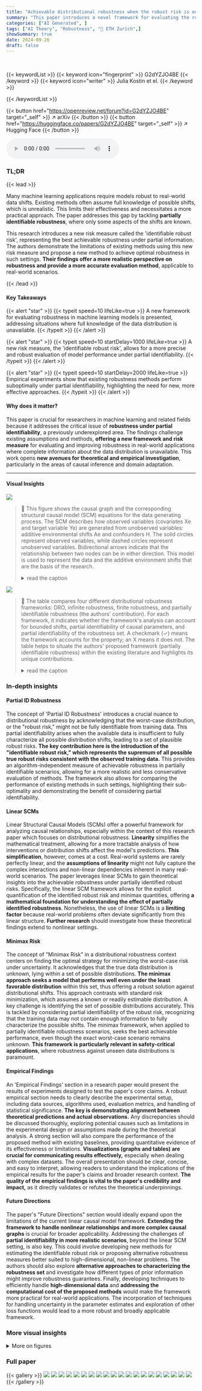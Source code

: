 ```yaml
---
title: "Achievable distributional robustness when the robust risk is only partially identified"
summary: "This paper introduces a novel framework for evaluating the robustness of machine learning models when the true data distribution is only partially known. It defines a new risk measure ('identifiable r..."
categories: ["AI Generated", ]
tags: ["AI Theory", "Robustness", "🏢 ETH Zurich",]
showSummary: true
date: 2024-09-26
draft: false
---
```


<br>

{{< keywordList >}}
{{< keyword icon="fingerprint" >}} G2dYZJO4BE {{< /keyword >}}
{{< keyword icon="writer" >}} Julia Kostin et el. {{< /keyword >}}
 
{{< /keywordList >}}

{{< button href="https://openreview.net/forum?id=G2dYZJO4BE" target="_self" >}}
↗ arXiv
{{< /button >}}
{{< button href="https://huggingface.co/papers/G2dYZJO4BE" target="_self" >}}
↗ Hugging Face
{{< /button >}}



<audio controls>
    <source src="https://ai-paper-reviewer.com/G2dYZJO4BE/podcast.wav" type="audio/wav">
    Your browser does not support the audio element.
</audio>


### TL;DR


{{< lead >}}

Many machine learning applications require models robust to real-world data shifts.  Existing methods often assume full knowledge of possible shifts, which is unrealistic.  This limits their effectiveness and necessitates a more practical approach.  The paper addresses this gap by tackling **partially identifiable robustness**, where only some aspects of the shifts are known.



This research introduces a new risk measure called the 'identifiable robust risk', representing the best achievable robustness under partial information.  The authors demonstrate the limitations of existing methods using this new risk measure and propose a new method to achieve optimal robustness in such settings.  **Their findings offer a more realistic perspective on robustness and provide a more accurate evaluation method**, applicable to real-world scenarios. 

{{< /lead >}}


#### Key Takeaways

{{< alert "star" >}}
{{< typeit speed=10 lifeLike=true >}} A new framework for evaluating robustness in machine learning models is presented, addressing situations where full knowledge of the data distribution is unavailable. {{< /typeit >}}
{{< /alert >}}

{{< alert "star" >}}
{{< typeit speed=10 startDelay=1000 lifeLike=true >}} A new risk measure, the 'identifiable robust risk', allows for a more precise and robust evaluation of model performance under partial identifiability. {{< /typeit >}}
{{< /alert >}}

{{< alert "star" >}}
{{< typeit speed=10 startDelay=2000 lifeLike=true >}} Empirical experiments show that existing robustness methods perform suboptimally under partial identifiability, highlighting the need for new, more effective approaches. {{< /typeit >}}
{{< /alert >}}

#### Why does it matter?
This paper is crucial for researchers in machine learning and related fields because it addresses the critical issue of **robustness under partial identifiability**, a previously underexplored area.  The findings challenge existing assumptions and methods, **offering a new framework and risk measure** for evaluating and improving robustness in real-world applications where complete information about the data distribution is unavailable. This work opens **new avenues for theoretical and empirical investigation**, particularly in the areas of causal inference and domain adaptation.

------
#### Visual Insights



![](https://ai-paper-reviewer.com/G2dYZJO4BE/figures_3_1.jpg)

> 🔼 This figure shows the causal graph and the corresponding structural causal model (SCM) equations for the data generating process.  The SCM describes how observed variables (covariates Xe and target variable Ye) are generated from unobserved variables: additive environmental shifts Ae and confounders H.  The solid circles represent observed variables, while dashed circles represent unobserved variables. Bidirectional arrows indicate that the relationship between two nodes can be in either direction.  This model is used to represent the data and the additive environment shifts that are the basis of the research.
> <details>
> <summary>read the caption</summary>
> Figure 1: (Left) Causal graph corresponding to the SCM in Equation (3). Observed variables (Xe, Ye) are indicated by solid circles while unobserved variables, namely the additive shift Ae and confounders H, are shown in dashed circles. Note that here, bidirectional edges indicate that the relationship between two nodes can be in either direction.
> </details>





![](https://ai-paper-reviewer.com/G2dYZJO4BE/tables_1_1.jpg)

> 🔼 The table compares four different distributional robustness frameworks: DRO, infinite robustness, finite robustness, and partially identifiable robustness (the authors' contribution). For each framework, it indicates whether the framework's analysis can account for bounded shifts, partial identifiability of causal parameters, and partial identifiability of the robustness set.  A checkmark (✓) means the framework accounts for the property; an X means it does not.  The table helps to situate the authors' proposed framework (partially identifiable robustness) within the existing literature and highlights its unique contributions.
> <details>
> <summary>read the caption</summary>
> Table 1: Comparison of various distributional robustness frameworks and what kind of assumptions their analysis can account for (with an incomplete list of examples for each framework).
> </details>





### In-depth insights


#### Partial ID Robustness
The concept of 'Partial ID Robustness' introduces a crucial nuance to distributional robustness by acknowledging that the worst-case distribution, or the "robust risk," might not be fully identifiable from training data. This partial identifiability arises when the available data is insufficient to fully characterize all possible distribution shifts, leading to a set of plausible robust risks.  **The key contribution here is the introduction of the "identifiable robust risk," which represents the supremum of all possible true robust risks consistent with the observed training data.** This provides an algorithm-independent measure of achievable robustness in partially identifiable scenarios, allowing for a more realistic and less conservative evaluation of methods. The framework also allows for comparing the performance of existing methods in such settings, highlighting their sub-optimality and demonstrating the benefit of considering partial identifiability.

#### Linear SCMs
Linear Structural Causal Models (SCMs) offer a powerful framework for analyzing causal relationships, especially within the context of this research paper which focuses on distributional robustness.  **Linearity** simplifies the mathematical treatment, allowing for a more tractable analysis of how interventions or distribution shifts affect the model's predictions.  **This simplification**, however, comes at a cost.  Real-world systems are rarely perfectly linear, and the **assumptions of linearity** might not fully capture the complex interactions and non-linear dependencies inherent in many real-world scenarios.  The paper leverages linear SCMs to gain theoretical insights into the achievable robustness under partially identified robust risks.  Specifically, the linear SCM framework allows for the explicit quantification of the identified robust risk and minimax quantities, offering **a mathematical foundation for understanding the effect of partially identified robustness**.  Nonetheless, the use of linear SCMs is a **limiting factor** because real-world problems often deviate significantly from this linear structure.  **Further research** should investigate how these theoretical findings extend to nonlinear settings.

#### Minimax Risk
The concept of "Minimax Risk" in a distributional robustness context centers on finding the optimal strategy for minimizing the worst-case risk under uncertainty.  It acknowledges that the true data distribution is unknown, lying within a set of possible distributions. **The minimax approach seeks a model that performs well even under the least favorable distribution** within this set, thus offering a robust solution against distributional shifts.  This approach contrasts with standard risk minimization, which assumes a known or readily estimable distribution.  A key challenge is identifying the set of possible distributions accurately.  This is tackled by considering partial identifiability of the robust risk, recognizing that the training data may not contain enough information to fully characterize the possible shifts. The minimax framework, when applied to partially identifiable robustness scenarios, seeks the best achievable performance, even though the exact worst-case scenario remains unknown. **This framework is particularly relevant in safety-critical applications**, where robustness against unseen data distributions is paramount.

#### Empirical Findings
An 'Empirical Findings' section in a research paper would present the results of experiments designed to test the paper's core claims.  A robust empirical section needs to clearly describe the experimental setup, including data sources, algorithms used, evaluation metrics, and handling of statistical significance.  **The key is demonstrating alignment between theoretical predictions and actual observations.** Any discrepancies should be discussed thoroughly, exploring potential causes such as limitations in the experimental design or assumptions made during the theoretical analysis.  A strong section will also compare the performance of the proposed method with existing baselines, providing quantitative evidence of its effectiveness or limitations. **Visualizations (graphs and tables) are crucial for communicating results effectively,** especially when dealing with complex datasets. The overall presentation should be clear, concise, and easy to interpret, allowing readers to understand the implications of the empirical results for the paper's claims and broader research context. **The quality of the empirical findings is vital to the paper's credibility and impact,** as it directly validates or refutes the theoretical underpinnings.

#### Future Directions
The paper's "Future Directions" section would ideally expand upon the limitations of the current linear causal model framework.  **Extending the framework to handle nonlinear relationships and more complex causal graphs** is crucial for broader applicability. Addressing the challenges of **partial identifiability in more realistic scenarios**, beyond the linear SCM setting, is also key. This could involve developing new methods for estimating the identifiable robust risk or proposing alternative robustness measures better suited to high-dimensional, non-linear problems.  The authors should also explore **alternative approaches to characterizing the robustness set** and investigate how different types of prior information might improve robustness guarantees.  Finally, developing techniques to efficiently handle **high-dimensional data** and **addressing the computational cost of the proposed methods** would make the framework more practical for real-world applications. The incorporation of techniques for handling uncertainty in the parameter estimates and exploration of other loss functions would lead to a more robust and broadly applicable framework.


### More visual insights

<details>
<summary>More on figures
</summary>


![](https://ai-paper-reviewer.com/G2dYZJO4BE/figures_5_1.jpg)

> 🔼 This figure illustrates the difference between identifiable and partially identifiable robustness settings. In the identifiable setting (a), the test shift directions are fully contained within the span of the training shift directions, resulting in the robust risk being point-identified.  However, in the partially identifiable setting (b), test-time shifts introduce new directions, making the robust risk only set-identifiable.  The figure shows how the identifiable robust risk is a subset of all possible true robust risks, highlighting the uncertainty introduced by partially identifiable shifts.
> <details>
> <summary>read the caption</summary>
> Figure 2: Relationship between identifiability of the model parameters and identifiability of the robust risk. (a) The classical scenario where the test shift directions Mseen are contained in the span of training shifts so that the robust risk and thus its minimizer are point-identified. (b) The more general scenario of this paper, where the shift directions during test time Mgen can contain new shift directions and the robust risk can only be set-identified.
> </details>



![](https://ai-paper-reviewer.com/G2dYZJO4BE/figures_8_1.jpg)

> 🔼 The figure shows the test error (MSE) of different methods under partially identified distribution shift. In the classical identified setting (left panel), the test shift is only in the directions already seen during training; while in partially identified setting (right panel), the test shift includes new directions not seen during training.  The plot compares the identifiable robust predictor with existing methods like OLS and anchor regression, demonstrating the impact of unseen directions on the test error.
> <details>
> <summary>read the caption</summary>
> Figure 3: Test error under a partially unidentified distribution shift Atest of the baseline estimators BOLS, Banchor (using the \'correct\' γ) for finite robustness and the identifiable robust predictor in (mean-shifted) multi-environment finite-sample experiments in the classical identified setting (left) and the partially identified robustness setting (right). The details of the experimental setting can be found in Appendix E.
> </details>



![](https://ai-paper-reviewer.com/G2dYZJO4BE/figures_9_1.jpg)

> 🔼 This figure compares the performance of several methods (identifiable robust predictor, anchor regression, OLS) on synthetic data under two different settings: one with only previously seen shifts during testing and the other with both previously seen and unseen shifts. The results show that in the presence of unseen test-time shifts, the identifiable robust predictor consistently outperforms the other methods.
> <details>
> <summary>read the caption</summary>
> Figure 3: Test error under a partially unidentified distribution shift Atest of the baseline estimators BOLS, Banchor (using the \'correct\' γ) for finite robustness and the identifiable robust predictor in (mean-shifted) multi-environment finite-sample experiments in the classical identified setting (left) and the partially identified robustness setting (right). The details of the experimental setting can be found in Appendix E.
> </details>



![](https://ai-paper-reviewer.com/G2dYZJO4BE/figures_24_1.jpg)

> 🔼 This figure compares the performance of three methods (OLS, Anchor regression, and identifiable robust predictor) under two different settings: one where test data shifts are within the span of training shifts, and another where the test data contains unseen shifts. The left panel shows results for the case with only seen shifts, while the right panel shows results for the case with both seen and unseen shifts.  The figure demonstrates that the identifiable robust predictor outperforms the other methods when there are unseen shifts, confirming the theoretical results of the paper.
> <details>
> <summary>read the caption</summary>
> Figure 3: Test error under a partially unidentified distribution shift Atest of the baseline estimators BOLS, Banchor (using the \'correct\' γ) for finite robustness and the identifiable robust predictor in (mean-shifted) multi-environment finite-sample experiments in the classical identified setting (left) and the partially identified robustness setting (right). The details of the experimental setting can be found in Appendix E.
> </details>



</details>






### Full paper

{{< gallery >}}
<img src="https://ai-paper-reviewer.com/G2dYZJO4BE/1.png" class="grid-w50 md:grid-w33 xl:grid-w25" />
<img src="https://ai-paper-reviewer.com/G2dYZJO4BE/2.png" class="grid-w50 md:grid-w33 xl:grid-w25" />
<img src="https://ai-paper-reviewer.com/G2dYZJO4BE/3.png" class="grid-w50 md:grid-w33 xl:grid-w25" />
<img src="https://ai-paper-reviewer.com/G2dYZJO4BE/4.png" class="grid-w50 md:grid-w33 xl:grid-w25" />
<img src="https://ai-paper-reviewer.com/G2dYZJO4BE/5.png" class="grid-w50 md:grid-w33 xl:grid-w25" />
<img src="https://ai-paper-reviewer.com/G2dYZJO4BE/6.png" class="grid-w50 md:grid-w33 xl:grid-w25" />
<img src="https://ai-paper-reviewer.com/G2dYZJO4BE/7.png" class="grid-w50 md:grid-w33 xl:grid-w25" />
<img src="https://ai-paper-reviewer.com/G2dYZJO4BE/8.png" class="grid-w50 md:grid-w33 xl:grid-w25" />
<img src="https://ai-paper-reviewer.com/G2dYZJO4BE/9.png" class="grid-w50 md:grid-w33 xl:grid-w25" />
<img src="https://ai-paper-reviewer.com/G2dYZJO4BE/10.png" class="grid-w50 md:grid-w33 xl:grid-w25" />
<img src="https://ai-paper-reviewer.com/G2dYZJO4BE/11.png" class="grid-w50 md:grid-w33 xl:grid-w25" />
<img src="https://ai-paper-reviewer.com/G2dYZJO4BE/12.png" class="grid-w50 md:grid-w33 xl:grid-w25" />
<img src="https://ai-paper-reviewer.com/G2dYZJO4BE/13.png" class="grid-w50 md:grid-w33 xl:grid-w25" />
<img src="https://ai-paper-reviewer.com/G2dYZJO4BE/14.png" class="grid-w50 md:grid-w33 xl:grid-w25" />
<img src="https://ai-paper-reviewer.com/G2dYZJO4BE/15.png" class="grid-w50 md:grid-w33 xl:grid-w25" />
<img src="https://ai-paper-reviewer.com/G2dYZJO4BE/16.png" class="grid-w50 md:grid-w33 xl:grid-w25" />
<img src="https://ai-paper-reviewer.com/G2dYZJO4BE/17.png" class="grid-w50 md:grid-w33 xl:grid-w25" />
<img src="https://ai-paper-reviewer.com/G2dYZJO4BE/18.png" class="grid-w50 md:grid-w33 xl:grid-w25" />
<img src="https://ai-paper-reviewer.com/G2dYZJO4BE/19.png" class="grid-w50 md:grid-w33 xl:grid-w25" />
<img src="https://ai-paper-reviewer.com/G2dYZJO4BE/20.png" class="grid-w50 md:grid-w33 xl:grid-w25" />
{{< /gallery >}}